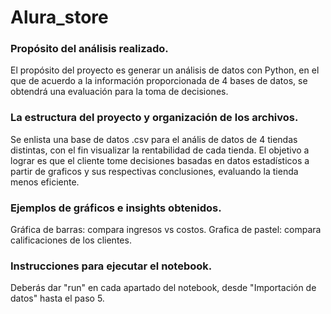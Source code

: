 # Alura_store
### Propósito del análisis realizado.
El propósito del proyecto es generar un análisis de datos con Python, en el que de acuerdo a la información proporcionada de 4 bases de datos, se obtendrá una evaluación para la toma de decisiones.
 
### La estructura del proyecto y organización de los archivos.
Se enlista una base de datos .csv para el anális de datos de 4 tiendas distintas, con el fin visualizar la rentabilidad de cada tienda. El objetivo a lograr es que el cliente tome decisiones basadas en datos estadísticos a partir de graficos y sus respectivas conclusiones, evaluando la tienda menos eficiente.

### Ejemplos de gráficos e insights obtenidos.
Gráfica de barras: compara ingresos vs costos.
Grafica de pastel: compara calificaciones de los clientes.

### Instrucciones para ejecutar el notebook.
Deberás dar "run" en cada apartado del notebook, desde "Importación de datos" hasta el paso 5.


